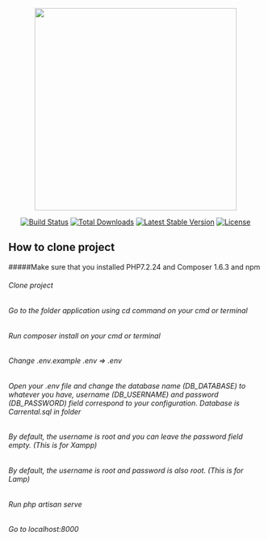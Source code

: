 <p align="center"><img src="https://res.cloudinary.com/dtfbvvkyp/image/upload/v1566331377/laravel-logolockup-cmyk-red.svg" width="400"></p>

<p align="center">
<a href="https://travis-ci.org/laravel/framework"><img src="https://travis-ci.org/laravel/framework.svg" alt="Build Status"></a>
<a href="https://packagist.org/packages/laravel/framework"><img src="https://poser.pugx.org/laravel/framework/d/total.svg" alt="Total Downloads"></a>
<a href="https://packagist.org/packages/laravel/framework"><img src="https://poser.pugx.org/laravel/framework/v/stable.svg" alt="Latest Stable Version"></a>
<a href="https://packagist.org/packages/laravel/framework"><img src="https://poser.pugx.org/laravel/framework/license.svg" alt="License"></a>
</p>

## How to clone project
#####Make sure that you installed PHP7.2.24  and Composer 1.6.3 and npm 
###### Clone  project
###### Go to the folder application using cd command on your cmd or terminal
###### Run composer install on your cmd or terminal
###### Change .env.example .env => .env
###### Open your .env file and change the database name (DB_DATABASE) to whatever you have, username (DB_USERNAME) and password (DB_PASSWORD)   field correspond to your configuration. Database is Carrental.sql in folder
###### By default, the username is root and you can leave the password field empty. (This is for Xampp)
###### By default, the username is root and password is also root. (This is for Lamp)
###### Run php artisan serve
###### Go to localhost:8000


